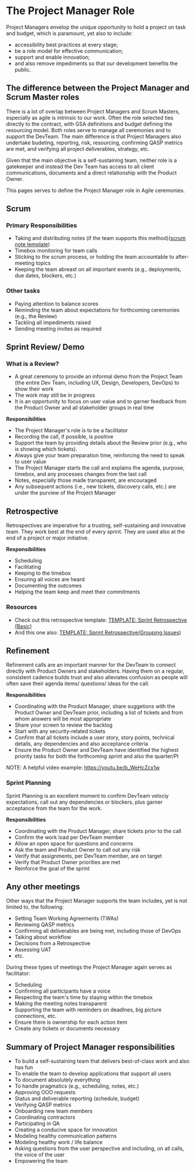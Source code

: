 # The Project Manager Role

Project Managers envelop the unique opportunity to hold a project on task and budget, which is paramount, yet also to include:

-   accessibility best practices at every stage;
-   be a role model for effective communication;
-   support and enable innovation;
-   and also remove impediments so that our development benefits the public.

## The difference between the Project Manager and Scrum Master roles

There is a lot of overlap between Project Managers and Scrum Masters, especially as agile is intrinsic to our work. Often the role selected ties directly to the contract, with GSA definitions and budget defining the resourcing model. Both roles serve to manage all ceremonies and to support the DevTeam. The main difference is that Project Managers also undertake budeting, reporting, risk, resourcing, confirming QASP metrics are met, and verifying all project deliverables, strategy, etc.

Given that the main objective is a self-sustaining team, neither role is a gatekeeper and instead the Dev Team has access to all client communications, documents and a direct relationship with the Product Owner.

This pages serves to define the Project Manager role in Agile ceremonies.

## Scrum

### Primary Responsibilities

-   Taking and distributing notes (if the team supports this method)([scrum note template](https://docs.google.com/document/d/17tl3lPu-3Uo6_YCEtb6AH9HsaILLS1UTmoUFIuXoqDc/edit))
-   Timebox monitoring for team calls
-   Sticking to the scrum process, or holding the team accountable to after-meeting topics
-   Keeping the team abreast on all important events (e.g., deployments, due dates, blockers, etc.)

### Other tasks

-   Paying attention to balance scores
-   Reminding the team about expectations for forthcoming ceremonies (e.g., the Review)
-   Tackling all impediments raised
-   Sending meeting invites as required

## Sprint Review/ Demo

### What is a Review?

-   A great ceremony to provide an informal demo from the Project Team (the entire Dev Team, including UX, Design, Developers, DevOps) to show their work
-   The work may still be in progress
-   It is an opportunity to focus on user value and to garner feedback from the Product Owner and all stakeholder groups in real time

**Responsibilities**

-   The Project Manager's role is to be a facilitator
-   Recording the call, if possible, is positive
-   Support the team by providing details about the Review prior (e.g., who is showing which tickets).
-   Always give your team preparation time, reinforcing the need to speak to user value
-   The Project Manager starts the call and explains the agenda, purpose, timebox, and any processes changes from the last call
-   Notes, especially those made transparent, are encouraged
-   Any subsequent actions (i.e., new tickets, discovery calls, etc.) are under the purview of the Project Manager

## Retrospective

Retrospectives are imperative for a trusting, self-sustaining and innovative team. They work best at the end of every sprint. They are used also at the end of a project or major initiative.

**Responsibilities**

-   Scheduling
-   Facilitating
-   Keeping to the timebox
-   Ensuring all voices are heard
-   Documenting the outcomes
-   Helping the team keep and meet their commitments

### Resources

-   Check out this retrospective template: [TEMPLATE: Sprint Retrospective (Basic)](https://trello.com/b/YEXXigXH/template-sprint-retrospective)
-   And this one also: [TEMPLATE: Sprint Retrospective(Grouping Issues)](https://trello.com/b/jG9U4I6l/template-sprint-retrospective-grouping-issues)

## Refinement

Refinement calls are an important manner for the DevTeam to connect directly with Product Owners and stakeholders. Having them on a regular, consistent cadence builds trust and also alleviates confusion as people will often save their agenda items/ questions/ ideas for the call.

**Responsibilities**

-   Coordinating with the Product Manager, share suggetions with the Product Owner and DevTeam prior, including a list of tickets and from whom answers will be most appropriate
-   Share your screen to review the backlog
-   Start with any security-related tickets
-   Confirm that all tickets include a user story, story points, technical details, any dependencies and also acceptance criteria
-   Ensure the Product Owner and DevTeam have identified the highest priority tasks for both the forthcoming sprint and also the quarter/PI

NOTE: A helpful video example: <https://youtu.be/b_WeHcZcx1w>

### Sprint Planning

Sprint Planning is an excellent moment to confirm DevTeam velociy expectations, call out any dependencies or blockers, plus garner acceptance from the team for the work.

**Responsibilities**

-   Coordinating with the Product Manager, share tickets prior to the call
-   Confirm the work load per DevTeam member
-   Allow an open space for questions and concerns
-   Ask the team and Product Owner to call out any risk
-   Verify that assignments, per DevTeam member, are on target
-   Verify that Product Owner priorities are met
-   Reinforce the goal of the sprint

## Any other meetings

Other ways that the Project Manager supports the team includes, yet is not limited to, the following:

-   Setting Team Working Agreements (TWAs)
-   Reviewing QASP metrics
-   Confirming all deliverables are being met, including those of DevOps
-   Talking about workflow
-   Decisions from a Retrospective
-   Assessing UAT
-   etc.

During these types of meetings the Project Manager again serves as facilitator:

-   Scheduling
-   Confirming all participants have a voice
-   Respecting the team's time by staying within the timebox
-   Making the meeting notes transparent
-   Supporting the team with reminders on deadlnes, big picture connections, etc.
-   Ensure there is ownership for each action item
-   Create any tickets or documents necessary

## Summary of Project Manager responsibilities

-   To build a self-sustaining team that delivers best-of-class work and also has fun
-   To enable the team to develop applications that support all users
-   To document absolutely everything
-   To handle pragmatics (e.g., scheduling, notes, etc.)
-   Approving OOO requests
-   Status and deliverable reporting (schedule, budget)
-   Verifying QASP metrics
-   Onboarding new team members
-   Coordinating contractors
-   Participating in QA
-   Creating a conducive space for innovation
-   Modeling healthy communication patterns
-   Modeling healthy work / life balance
-   Asking questions from the user perspective and including, on all calls, the voice of the user
-   Empowering the team
